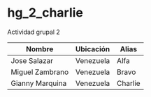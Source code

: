 # hg_2_charlie
Actividad grupal 2

|Nombre|Ubicación|Alias|
|------|---------|-----|
|Jose Salazar|Venezuela|Alfa|
|Miguel Zambrano|Venezuela|Bravo|
|Gianny Marquina|Venezuela|Charlie|
